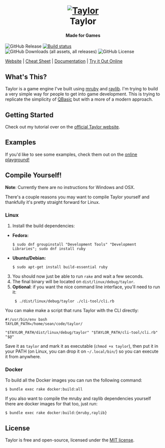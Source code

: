 <h1 align="center">
  <br>
  <a href="https://www.taylormadetech.dev/"><img src="https://github.com/Chadowo/Taylor/assets/83732118/d99706ca-5582-406e-b7ee-287de154fc12" alt="Taylor"></a>
  <br>
  Taylor
  <br>
</h1>
<h4 align="center">Made for Games</h4>

![GitHub Release](https://img.shields.io/github/v/release/HellRok/Taylor)
[![Build status](https://badge.buildkite.com/0cb81ca8e3b8f43a2998bc15f90323a2eb8429669e819b7697.svg)](https://buildkite.com/oequacki/taylor)
![GitHub Downloads (all assets, all releases)](https://img.shields.io/github/downloads/HellRok/Taylor/total?label=total%20downloads)
![GitHub License](https://img.shields.io/github/license/HellRok/Taylor)


[Website](https://www.taylormadetech.dev) | [Cheat Sheet](https://www.taylormadetech.dev/documentation/tutorials/cheat_sheet/) | [Documentation](https://www.taylormadetech.dev/documentation/taylor/latest/) | [Try it Out Online](https://www.taylormadetech.dev/playground/)

## What's This?

Taylor is a game engine I've built using [mruby](https://mruby.org/) and
[raylib](https://www.raylib.com/). I'm trying to build a very simple way for
people to get into game development. This is trying to replicate the simplicity
of [QBasic](https://es.wikipedia.org/wiki/QBASIC) but with a more of a modern approach.

## Getting Started

Check out my tutorial over on the [official Taylor
website](https://www.taylormadetech.dev/documentation/tutorials/getting_started/).

## Examples

If you'd like to see some examples, check them out on the [online playground!](https://www.taylormadetech.dev/playground/)

## Compile Yourself!

**Note**: Currently there are no instructions for Windows and OSX.

There's a couple reasons you may want to compile Taylor yourself and thankfully
it's pretty straight forward for Linux.

### Linux

1. Install the build dependencies:  
  - **Fedora:**  
    ```console
    $ sudo dnf groupinstall "Development Tools" "Development Libraries"; sudo dnf install ruby
    ```  
  - **Ubuntu/Debian:**  
    ```console
    $ sudo apt-get install build-essential ruby
    ```
3. You should now just be able to run `rake` and wait a few seconds.
4. The final binary will be located on `dist/linux/debug/taylor`.
5. **Optional**: if you want the nice command line interface, you'll need to run it:  
     ```console
      $ ./dist/linux/debug/taylor ./cli-tool/cli.rb
      ```

You can make make a script that runs Taylor with the CLI directly:
```shell
#!/usr/bin/env bash
TAYLOR_PATH=/home/sean/code/taylor/

"$TAYLOR_PATH/dist/linux/debug/taylor" "$TAYLOR_PATH/cli-tool/cli.rb" "$@"
```

Save it as `taylor` and mark it as executable (`chmod +x taylor`), then put it in your 
PATH (on Linux, you can drop it on `~/.local/bin/`) so you can execute it from anywhere.

### Docker

To build all the Docker images you can run the following command:

```console
$ bundle exec rake docker:build:all
```

If you also want to compile the mruby and raylib dependencies yourself there are
docker images for that too, just run:

```console
$ bundle exec rake docker:build:{mruby,raylib}
```

## License

Taylor is free and open-source, licensed under the [MIT license](https://github.com/HellRok/Taylor/blob/main/LICENSE).
